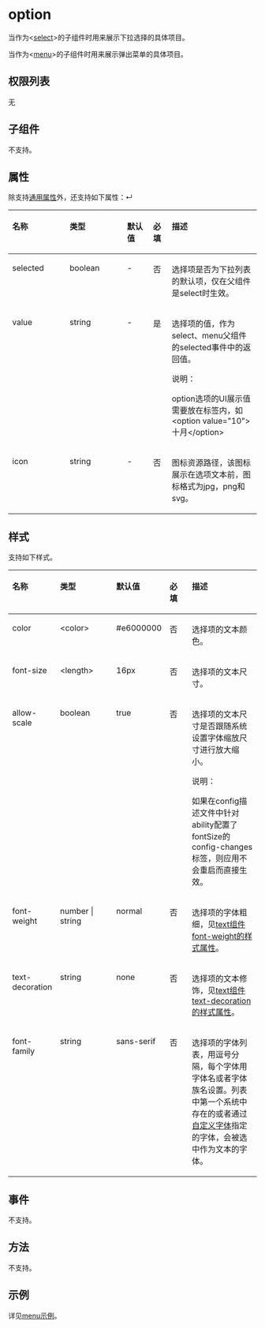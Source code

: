 # option<a name="ZH-CN_TOPIC_0000001209252169"></a>

当作为<[select](js-components-basic-select.md)\>的子组件时用来展示下拉选择的具体项目。

当作为<[menu](js-components-basic-menu.md)\>的子组件时用来展示弹出菜单的具体项目。

## 权限列表<a name="zh-cn_topic_0000001127125028_section11257113618419"></a>

无

## 子组件<a name="zh-cn_topic_0000001127125028_section9288143101012"></a>

不支持。

## 属性<a name="zh-cn_topic_0000001127125028_section2907183951110"></a>

除支持[通用属性](js-components-common-attributes.md)外，还支持如下属性：↵

<a name="zh-cn_topic_0000001127125028_table20633101642315"></a>
<table><thead align="left"><tr id="zh-cn_topic_0000001127125028_row663331618238"><th class="cellrowborder" valign="top" width="23.119999999999997%" id="mcps1.1.6.1.1"><p id="zh-cn_topic_0000001127125028_aa872998ac2d84843a3c5161889afffef"><a name="zh-cn_topic_0000001127125028_aa872998ac2d84843a3c5161889afffef"></a><a name="zh-cn_topic_0000001127125028_aa872998ac2d84843a3c5161889afffef"></a>名称</p>
</th>
<th class="cellrowborder" valign="top" width="23.119999999999997%" id="mcps1.1.6.1.2"><p id="zh-cn_topic_0000001127125028_ab2111648ee0e4f6d881be8954e7acaab"><a name="zh-cn_topic_0000001127125028_ab2111648ee0e4f6d881be8954e7acaab"></a><a name="zh-cn_topic_0000001127125028_ab2111648ee0e4f6d881be8954e7acaab"></a>类型</p>
</th>
<th class="cellrowborder" valign="top" width="10.48%" id="mcps1.1.6.1.3"><p id="zh-cn_topic_0000001127125028_ab377d1c90900478ea4ecab51e9a058af"><a name="zh-cn_topic_0000001127125028_ab377d1c90900478ea4ecab51e9a058af"></a><a name="zh-cn_topic_0000001127125028_ab377d1c90900478ea4ecab51e9a058af"></a>默认值</p>
</th>
<th class="cellrowborder" valign="top" width="7.5200000000000005%" id="mcps1.1.6.1.4"><p id="zh-cn_topic_0000001127125028_p824610360217"><a name="zh-cn_topic_0000001127125028_p824610360217"></a><a name="zh-cn_topic_0000001127125028_p824610360217"></a>必填</p>
</th>
<th class="cellrowborder" valign="top" width="35.76%" id="mcps1.1.6.1.5"><p id="zh-cn_topic_0000001127125028_a1d574a0044ed42ec8a2603bc82734232"><a name="zh-cn_topic_0000001127125028_a1d574a0044ed42ec8a2603bc82734232"></a><a name="zh-cn_topic_0000001127125028_a1d574a0044ed42ec8a2603bc82734232"></a>描述</p>
</th>
</tr>
</thead>
<tbody><tr id="zh-cn_topic_0000001127125028_row1518719174474"><td class="cellrowborder" valign="top" width="23.119999999999997%" headers="mcps1.1.6.1.1 "><p id="zh-cn_topic_0000001127125028_a883fd418b15f44aab62cb432b06673c4"><a name="zh-cn_topic_0000001127125028_a883fd418b15f44aab62cb432b06673c4"></a><a name="zh-cn_topic_0000001127125028_a883fd418b15f44aab62cb432b06673c4"></a>selected</p>
</td>
<td class="cellrowborder" valign="top" width="23.119999999999997%" headers="mcps1.1.6.1.2 "><p id="zh-cn_topic_0000001127125028_afc56b8abb2534994b62d433a905471c7"><a name="zh-cn_topic_0000001127125028_afc56b8abb2534994b62d433a905471c7"></a><a name="zh-cn_topic_0000001127125028_afc56b8abb2534994b62d433a905471c7"></a>boolean</p>
</td>
<td class="cellrowborder" valign="top" width="10.48%" headers="mcps1.1.6.1.3 "><p id="zh-cn_topic_0000001127125028_ae97849073e88424bbe1d389b984956f1"><a name="zh-cn_topic_0000001127125028_ae97849073e88424bbe1d389b984956f1"></a><a name="zh-cn_topic_0000001127125028_ae97849073e88424bbe1d389b984956f1"></a>-</p>
</td>
<td class="cellrowborder" valign="top" width="7.5200000000000005%" headers="mcps1.1.6.1.4 "><p id="zh-cn_topic_0000001127125028_a91102d93137e4b189678fa366af8fbcf"><a name="zh-cn_topic_0000001127125028_a91102d93137e4b189678fa366af8fbcf"></a><a name="zh-cn_topic_0000001127125028_a91102d93137e4b189678fa366af8fbcf"></a>否</p>
</td>
<td class="cellrowborder" valign="top" width="35.76%" headers="mcps1.1.6.1.5 "><p id="zh-cn_topic_0000001127125028_a17bb7bb8f011471f9527ca6bfb6ab15d"><a name="zh-cn_topic_0000001127125028_a17bb7bb8f011471f9527ca6bfb6ab15d"></a><a name="zh-cn_topic_0000001127125028_a17bb7bb8f011471f9527ca6bfb6ab15d"></a>选择项是否为下拉列表的默认项，仅在父组件是select时生效。</p>
</td>
</tr>
<tr id="zh-cn_topic_0000001127125028_row685281464718"><td class="cellrowborder" valign="top" width="23.119999999999997%" headers="mcps1.1.6.1.1 "><p id="zh-cn_topic_0000001127125028_a7d9da77d616d46eea405d2773043efa4"><a name="zh-cn_topic_0000001127125028_a7d9da77d616d46eea405d2773043efa4"></a><a name="zh-cn_topic_0000001127125028_a7d9da77d616d46eea405d2773043efa4"></a>value</p>
</td>
<td class="cellrowborder" valign="top" width="23.119999999999997%" headers="mcps1.1.6.1.2 "><p id="zh-cn_topic_0000001127125028_a160704c9307f481db3132fdc9699124e"><a name="zh-cn_topic_0000001127125028_a160704c9307f481db3132fdc9699124e"></a><a name="zh-cn_topic_0000001127125028_a160704c9307f481db3132fdc9699124e"></a>string</p>
</td>
<td class="cellrowborder" valign="top" width="10.48%" headers="mcps1.1.6.1.3 "><p id="zh-cn_topic_0000001127125028_a9cad6471925043e7aa7d55c4b1fae551"><a name="zh-cn_topic_0000001127125028_a9cad6471925043e7aa7d55c4b1fae551"></a><a name="zh-cn_topic_0000001127125028_a9cad6471925043e7aa7d55c4b1fae551"></a>-</p>
</td>
<td class="cellrowborder" valign="top" width="7.5200000000000005%" headers="mcps1.1.6.1.4 "><p id="zh-cn_topic_0000001127125028_ad0233f7d2ac4447facb335d36c8acfc5"><a name="zh-cn_topic_0000001127125028_ad0233f7d2ac4447facb335d36c8acfc5"></a><a name="zh-cn_topic_0000001127125028_ad0233f7d2ac4447facb335d36c8acfc5"></a>是</p>
</td>
<td class="cellrowborder" valign="top" width="35.76%" headers="mcps1.1.6.1.5 "><p id="zh-cn_topic_0000001127125028_p1145911181476"><a name="zh-cn_topic_0000001127125028_p1145911181476"></a><a name="zh-cn_topic_0000001127125028_p1145911181476"></a>选择项的值，作为select、menu父组件的selected事件中的返回值。</p>
<div class="note" id="zh-cn_topic_0000001127125028_note174591818114715"><a name="zh-cn_topic_0000001127125028_note174591818114715"></a><a name="zh-cn_topic_0000001127125028_note174591818114715"></a><span class="notetitle"> 说明： </span><div class="notebody"><p id="zh-cn_topic_0000001127125028_p9459218134716"><a name="zh-cn_topic_0000001127125028_p9459218134716"></a><a name="zh-cn_topic_0000001127125028_p9459218134716"></a>option选项的UI展示值需要放在标签内，如&lt;option value="10"&gt;十月&lt;/option&gt;</p>
</div></div>
</td>
</tr>
<tr id="zh-cn_topic_0000001127125028_row1221312129475"><td class="cellrowborder" valign="top" width="23.119999999999997%" headers="mcps1.1.6.1.1 "><p id="zh-cn_topic_0000001127125028_p124597184479"><a name="zh-cn_topic_0000001127125028_p124597184479"></a><a name="zh-cn_topic_0000001127125028_p124597184479"></a>icon</p>
</td>
<td class="cellrowborder" valign="top" width="23.119999999999997%" headers="mcps1.1.6.1.2 "><p id="zh-cn_topic_0000001127125028_p445961814719"><a name="zh-cn_topic_0000001127125028_p445961814719"></a><a name="zh-cn_topic_0000001127125028_p445961814719"></a>string</p>
</td>
<td class="cellrowborder" valign="top" width="10.48%" headers="mcps1.1.6.1.3 "><p id="zh-cn_topic_0000001127125028_p345971813473"><a name="zh-cn_topic_0000001127125028_p345971813473"></a><a name="zh-cn_topic_0000001127125028_p345971813473"></a>-</p>
</td>
<td class="cellrowborder" valign="top" width="7.5200000000000005%" headers="mcps1.1.6.1.4 "><p id="zh-cn_topic_0000001127125028_p1745919188470"><a name="zh-cn_topic_0000001127125028_p1745919188470"></a><a name="zh-cn_topic_0000001127125028_p1745919188470"></a>否</p>
</td>
<td class="cellrowborder" valign="top" width="35.76%" headers="mcps1.1.6.1.5 "><p id="zh-cn_topic_0000001127125028_p164596188472"><a name="zh-cn_topic_0000001127125028_p164596188472"></a><a name="zh-cn_topic_0000001127125028_p164596188472"></a>图标资源路径，该图标展示在选项文本前，图标格式为jpg，png和svg。</p>
</td>
</tr>
</tbody>
</table>

## 样式<a name="zh-cn_topic_0000001127125028_section5775351116"></a>

支持如下样式。

<a name="zh-cn_topic_0000001127125028_t2420cc4f2a7a48afbeb83cb4e0d3c481"></a>
<table><thead align="left"><tr id="zh-cn_topic_0000001127125028_r0684f76f60eb45279db68f515f4bf61c"><th class="cellrowborder" valign="top" width="18.81188118811881%" id="mcps1.1.6.1.1"><p id="zh-cn_topic_0000001127125028_a483bf3731e274a69a3318680ab8d294d"><a name="zh-cn_topic_0000001127125028_a483bf3731e274a69a3318680ab8d294d"></a><a name="zh-cn_topic_0000001127125028_a483bf3731e274a69a3318680ab8d294d"></a>名称</p>
</th>
<th class="cellrowborder" valign="top" width="24.752475247524753%" id="mcps1.1.6.1.2"><p id="zh-cn_topic_0000001127125028_a668752fdd289488894b824c67145a35a"><a name="zh-cn_topic_0000001127125028_a668752fdd289488894b824c67145a35a"></a><a name="zh-cn_topic_0000001127125028_a668752fdd289488894b824c67145a35a"></a>类型</p>
</th>
<th class="cellrowborder" valign="top" width="15.841584158415841%" id="mcps1.1.6.1.3"><p id="zh-cn_topic_0000001127125028_af7492efe635a4c36ae86a2ddea34b1bd"><a name="zh-cn_topic_0000001127125028_af7492efe635a4c36ae86a2ddea34b1bd"></a><a name="zh-cn_topic_0000001127125028_af7492efe635a4c36ae86a2ddea34b1bd"></a>默认值</p>
</th>
<th class="cellrowborder" valign="top" width="9.900990099009901%" id="mcps1.1.6.1.4"><p id="zh-cn_topic_0000001127125028_a003e28cad63a485b9eebb109f46c7309"><a name="zh-cn_topic_0000001127125028_a003e28cad63a485b9eebb109f46c7309"></a><a name="zh-cn_topic_0000001127125028_a003e28cad63a485b9eebb109f46c7309"></a>必填</p>
</th>
<th class="cellrowborder" valign="top" width="30.693069306930692%" id="mcps1.1.6.1.5"><p id="zh-cn_topic_0000001127125028_a8f798a93681e4bd2a9965529fb6bc20f"><a name="zh-cn_topic_0000001127125028_a8f798a93681e4bd2a9965529fb6bc20f"></a><a name="zh-cn_topic_0000001127125028_a8f798a93681e4bd2a9965529fb6bc20f"></a>描述</p>
</th>
</tr>
</thead>
<tbody><tr id="zh-cn_topic_0000001127125028_rabeceb58645f41759ef590abd1094c11"><td class="cellrowborder" valign="top" width="18.81188118811881%" headers="mcps1.1.6.1.1 "><p id="zh-cn_topic_0000001127125028_a61b4d670b9de4435ba57801f6f7a937e"><a name="zh-cn_topic_0000001127125028_a61b4d670b9de4435ba57801f6f7a937e"></a><a name="zh-cn_topic_0000001127125028_a61b4d670b9de4435ba57801f6f7a937e"></a>color</p>
</td>
<td class="cellrowborder" valign="top" width="24.752475247524753%" headers="mcps1.1.6.1.2 "><p id="zh-cn_topic_0000001127125028_a9599239e7edf405e9930713ee7191e15"><a name="zh-cn_topic_0000001127125028_a9599239e7edf405e9930713ee7191e15"></a><a name="zh-cn_topic_0000001127125028_a9599239e7edf405e9930713ee7191e15"></a>&lt;color&gt;</p>
</td>
<td class="cellrowborder" valign="top" width="15.841584158415841%" headers="mcps1.1.6.1.3 "><p id="zh-cn_topic_0000001127125028_ad470728c1d9146afb164db59bf59c473"><a name="zh-cn_topic_0000001127125028_ad470728c1d9146afb164db59bf59c473"></a><a name="zh-cn_topic_0000001127125028_ad470728c1d9146afb164db59bf59c473"></a>#e6000000</p>
</td>
<td class="cellrowborder" valign="top" width="9.900990099009901%" headers="mcps1.1.6.1.4 "><p id="zh-cn_topic_0000001127125028_a00dda7f922aa4782b4ed6a92a98d5d1b"><a name="zh-cn_topic_0000001127125028_a00dda7f922aa4782b4ed6a92a98d5d1b"></a><a name="zh-cn_topic_0000001127125028_a00dda7f922aa4782b4ed6a92a98d5d1b"></a>否</p>
</td>
<td class="cellrowborder" valign="top" width="30.693069306930692%" headers="mcps1.1.6.1.5 "><p id="zh-cn_topic_0000001127125028_a64508ed81c5b4b3ca9def0fefae31f36"><a name="zh-cn_topic_0000001127125028_a64508ed81c5b4b3ca9def0fefae31f36"></a><a name="zh-cn_topic_0000001127125028_a64508ed81c5b4b3ca9def0fefae31f36"></a>选择项的文本颜色。</p>
</td>
</tr>
<tr id="zh-cn_topic_0000001127125028_rc7beaf0e35194f4b821333f3aa91aefc"><td class="cellrowborder" valign="top" width="18.81188118811881%" headers="mcps1.1.6.1.1 "><p id="zh-cn_topic_0000001127125028_a71b1da3d23d54fd6bfbba190ca91b4da"><a name="zh-cn_topic_0000001127125028_a71b1da3d23d54fd6bfbba190ca91b4da"></a><a name="zh-cn_topic_0000001127125028_a71b1da3d23d54fd6bfbba190ca91b4da"></a>font-size</p>
</td>
<td class="cellrowborder" valign="top" width="24.752475247524753%" headers="mcps1.1.6.1.2 "><p id="zh-cn_topic_0000001127125028_a3c24ccd1f1274cb5ba9496ed322fa6e4"><a name="zh-cn_topic_0000001127125028_a3c24ccd1f1274cb5ba9496ed322fa6e4"></a><a name="zh-cn_topic_0000001127125028_a3c24ccd1f1274cb5ba9496ed322fa6e4"></a>&lt;length&gt;</p>
</td>
<td class="cellrowborder" valign="top" width="15.841584158415841%" headers="mcps1.1.6.1.3 "><p id="zh-cn_topic_0000001127125028_adec9bcad945f4c0da077f460787a55b3"><a name="zh-cn_topic_0000001127125028_adec9bcad945f4c0da077f460787a55b3"></a><a name="zh-cn_topic_0000001127125028_adec9bcad945f4c0da077f460787a55b3"></a>16px</p>
</td>
<td class="cellrowborder" valign="top" width="9.900990099009901%" headers="mcps1.1.6.1.4 "><p id="zh-cn_topic_0000001127125028_a955d1ce0c7824017aa55b4c1a629e63d"><a name="zh-cn_topic_0000001127125028_a955d1ce0c7824017aa55b4c1a629e63d"></a><a name="zh-cn_topic_0000001127125028_a955d1ce0c7824017aa55b4c1a629e63d"></a>否</p>
</td>
<td class="cellrowborder" valign="top" width="30.693069306930692%" headers="mcps1.1.6.1.5 "><p id="zh-cn_topic_0000001127125028_a0d0c0048474b4540bc4bc2dd11775ac6"><a name="zh-cn_topic_0000001127125028_a0d0c0048474b4540bc4bc2dd11775ac6"></a><a name="zh-cn_topic_0000001127125028_a0d0c0048474b4540bc4bc2dd11775ac6"></a>选择项的文本尺寸。</p>
</td>
</tr>
<tr id="zh-cn_topic_0000001127125028_row810552892"><td class="cellrowborder" valign="top" width="18.81188118811881%" headers="mcps1.1.6.1.1 "><p id="zh-cn_topic_0000001127125028_p523512225579"><a name="zh-cn_topic_0000001127125028_p523512225579"></a><a name="zh-cn_topic_0000001127125028_p523512225579"></a>allow-scale</p>
</td>
<td class="cellrowborder" valign="top" width="24.752475247524753%" headers="mcps1.1.6.1.2 "><p id="zh-cn_topic_0000001127125028_p923522212570"><a name="zh-cn_topic_0000001127125028_p923522212570"></a><a name="zh-cn_topic_0000001127125028_p923522212570"></a>boolean</p>
</td>
<td class="cellrowborder" valign="top" width="15.841584158415841%" headers="mcps1.1.6.1.3 "><p id="zh-cn_topic_0000001127125028_p11235322145714"><a name="zh-cn_topic_0000001127125028_p11235322145714"></a><a name="zh-cn_topic_0000001127125028_p11235322145714"></a>true</p>
</td>
<td class="cellrowborder" valign="top" width="9.900990099009901%" headers="mcps1.1.6.1.4 "><p id="zh-cn_topic_0000001127125028_p12235112285712"><a name="zh-cn_topic_0000001127125028_p12235112285712"></a><a name="zh-cn_topic_0000001127125028_p12235112285712"></a>否</p>
</td>
<td class="cellrowborder" valign="top" width="30.693069306930692%" headers="mcps1.1.6.1.5 "><p id="zh-cn_topic_0000001127125028_p1023513229570"><a name="zh-cn_topic_0000001127125028_p1023513229570"></a><a name="zh-cn_topic_0000001127125028_p1023513229570"></a>选择项的文本尺寸是否跟随系统设置字体缩放尺寸进行放大缩小。</p>
<div class="note" id="zh-cn_topic_0000001127125028_note1467145631615"><a name="zh-cn_topic_0000001127125028_note1467145631615"></a><a name="zh-cn_topic_0000001127125028_note1467145631615"></a><span class="notetitle"> 说明： </span><div class="notebody"><p id="zh-cn_topic_0000001127125028_p126785616164"><a name="zh-cn_topic_0000001127125028_p126785616164"></a><a name="zh-cn_topic_0000001127125028_p126785616164"></a>如果在config描述文件中针对ability配置了fontSize的config-changes标签，则应用不会重启而直接生效。</p>
</div></div>
</td>
</tr>
<tr id="zh-cn_topic_0000001127125028_rdf236cf1bf6e427e9f1eda9b51897b65"><td class="cellrowborder" valign="top" width="18.81188118811881%" headers="mcps1.1.6.1.1 "><p id="zh-cn_topic_0000001127125028_aaa79d478172148f49b57a9b61bb1c2aa"><a name="zh-cn_topic_0000001127125028_aaa79d478172148f49b57a9b61bb1c2aa"></a><a name="zh-cn_topic_0000001127125028_aaa79d478172148f49b57a9b61bb1c2aa"></a>font-weight</p>
</td>
<td class="cellrowborder" valign="top" width="24.752475247524753%" headers="mcps1.1.6.1.2 "><p id="zh-cn_topic_0000001127125028_aaa011c1dbd094e6f9d00109bcba267c0"><a name="zh-cn_topic_0000001127125028_aaa011c1dbd094e6f9d00109bcba267c0"></a><a name="zh-cn_topic_0000001127125028_aaa011c1dbd094e6f9d00109bcba267c0"></a>number | string</p>
</td>
<td class="cellrowborder" valign="top" width="15.841584158415841%" headers="mcps1.1.6.1.3 "><p id="zh-cn_topic_0000001127125028_a6f998aca924d438b89f36ffbb2c4d32d"><a name="zh-cn_topic_0000001127125028_a6f998aca924d438b89f36ffbb2c4d32d"></a><a name="zh-cn_topic_0000001127125028_a6f998aca924d438b89f36ffbb2c4d32d"></a>normal</p>
</td>
<td class="cellrowborder" valign="top" width="9.900990099009901%" headers="mcps1.1.6.1.4 "><p id="zh-cn_topic_0000001127125028_af2332b705d6447acb25117940e7f3c30"><a name="zh-cn_topic_0000001127125028_af2332b705d6447acb25117940e7f3c30"></a><a name="zh-cn_topic_0000001127125028_af2332b705d6447acb25117940e7f3c30"></a>否</p>
</td>
<td class="cellrowborder" valign="top" width="30.693069306930692%" headers="mcps1.1.6.1.5 "><p id="zh-cn_topic_0000001127125028_aaba88a62d1484a5a884cfc516e68f949"><a name="zh-cn_topic_0000001127125028_aaba88a62d1484a5a884cfc516e68f949"></a><a name="zh-cn_topic_0000001127125028_aaba88a62d1484a5a884cfc516e68f949"></a>选择项的字体粗细，见<a href="js-components-basic-text.md#zh-cn_topic_0000001127125018_section5775351116">text组件font-weight的样式属性</a>。</p>
</td>
</tr>
<tr id="zh-cn_topic_0000001127125028_re1d34ad1822943cebad252df6e510f95"><td class="cellrowborder" valign="top" width="18.81188118811881%" headers="mcps1.1.6.1.1 "><p id="zh-cn_topic_0000001127125028_af8be974b93b0494f98525507cef59575"><a name="zh-cn_topic_0000001127125028_af8be974b93b0494f98525507cef59575"></a><a name="zh-cn_topic_0000001127125028_af8be974b93b0494f98525507cef59575"></a>text-decoration</p>
</td>
<td class="cellrowborder" valign="top" width="24.752475247524753%" headers="mcps1.1.6.1.2 "><p id="zh-cn_topic_0000001127125028_a292b2c30ba414fd2b2ad98140f566fb7"><a name="zh-cn_topic_0000001127125028_a292b2c30ba414fd2b2ad98140f566fb7"></a><a name="zh-cn_topic_0000001127125028_a292b2c30ba414fd2b2ad98140f566fb7"></a>string</p>
</td>
<td class="cellrowborder" valign="top" width="15.841584158415841%" headers="mcps1.1.6.1.3 "><p id="zh-cn_topic_0000001127125028_a37a3613403c7436d959537a24cce65aa"><a name="zh-cn_topic_0000001127125028_a37a3613403c7436d959537a24cce65aa"></a><a name="zh-cn_topic_0000001127125028_a37a3613403c7436d959537a24cce65aa"></a>none</p>
</td>
<td class="cellrowborder" valign="top" width="9.900990099009901%" headers="mcps1.1.6.1.4 "><p id="zh-cn_topic_0000001127125028_a6d9989e17ccc41fc98a868e93bcba305"><a name="zh-cn_topic_0000001127125028_a6d9989e17ccc41fc98a868e93bcba305"></a><a name="zh-cn_topic_0000001127125028_a6d9989e17ccc41fc98a868e93bcba305"></a>否</p>
</td>
<td class="cellrowborder" valign="top" width="30.693069306930692%" headers="mcps1.1.6.1.5 "><p id="zh-cn_topic_0000001127125028_aad7a14f50e664992800a990ae4261aa0"><a name="zh-cn_topic_0000001127125028_aad7a14f50e664992800a990ae4261aa0"></a><a name="zh-cn_topic_0000001127125028_aad7a14f50e664992800a990ae4261aa0"></a>选择项的文本修饰，见<a href="js-components-basic-text.md#zh-cn_topic_0000001127125018_section5775351116">text组件text-decoration的样式属性</a>。</p>
</td>
</tr>
<tr id="zh-cn_topic_0000001127125028_r551b8b3310cd41c6988d4ea426fdbe15"><td class="cellrowborder" valign="top" width="18.81188118811881%" headers="mcps1.1.6.1.1 "><p id="zh-cn_topic_0000001127125028_a382bf204a52142229c5fdaafee11b0ac"><a name="zh-cn_topic_0000001127125028_a382bf204a52142229c5fdaafee11b0ac"></a><a name="zh-cn_topic_0000001127125028_a382bf204a52142229c5fdaafee11b0ac"></a>font-family</p>
</td>
<td class="cellrowborder" valign="top" width="24.752475247524753%" headers="mcps1.1.6.1.2 "><p id="zh-cn_topic_0000001127125028_af4c827c5dc8640c7b71cef3ab10a8c8a"><a name="zh-cn_topic_0000001127125028_af4c827c5dc8640c7b71cef3ab10a8c8a"></a><a name="zh-cn_topic_0000001127125028_af4c827c5dc8640c7b71cef3ab10a8c8a"></a>string</p>
</td>
<td class="cellrowborder" valign="top" width="15.841584158415841%" headers="mcps1.1.6.1.3 "><p id="zh-cn_topic_0000001127125028_aae19b2b84b70411ca6ebb975825547fc"><a name="zh-cn_topic_0000001127125028_aae19b2b84b70411ca6ebb975825547fc"></a><a name="zh-cn_topic_0000001127125028_aae19b2b84b70411ca6ebb975825547fc"></a>sans-serif</p>
</td>
<td class="cellrowborder" valign="top" width="9.900990099009901%" headers="mcps1.1.6.1.4 "><p id="zh-cn_topic_0000001127125028_acd71bec57fbc44b5afea10134cdae523"><a name="zh-cn_topic_0000001127125028_acd71bec57fbc44b5afea10134cdae523"></a><a name="zh-cn_topic_0000001127125028_acd71bec57fbc44b5afea10134cdae523"></a>否</p>
</td>
<td class="cellrowborder" valign="top" width="30.693069306930692%" headers="mcps1.1.6.1.5 "><p id="zh-cn_topic_0000001127125028_a0b6365c7b9874a8796099aa02f73cde2"><a name="zh-cn_topic_0000001127125028_a0b6365c7b9874a8796099aa02f73cde2"></a><a name="zh-cn_topic_0000001127125028_a0b6365c7b9874a8796099aa02f73cde2"></a>选择项的字体列表，用逗号分隔，每个字体用字体名或者字体族名设置。列表中第一个系统中存在的或者通过<a href="js-components-common-customizing-font.md">自定义字体</a>指定的字体，会被选中作为文本的字体。</p>
</td>
</tr>
</tbody>
</table>

## 事件<a name="zh-cn_topic_0000001127125028_section1013173520328"></a>

不支持。

## 方法<a name="zh-cn_topic_0000001127125028_section45101363326"></a>

不支持。

## 示例<a name="zh-cn_topic_0000001127125028_section7566164416325"></a>

详见[menu示例](js-components-basic-menu.md#zh-cn_topic_0000001173164715_section54636714136)。

